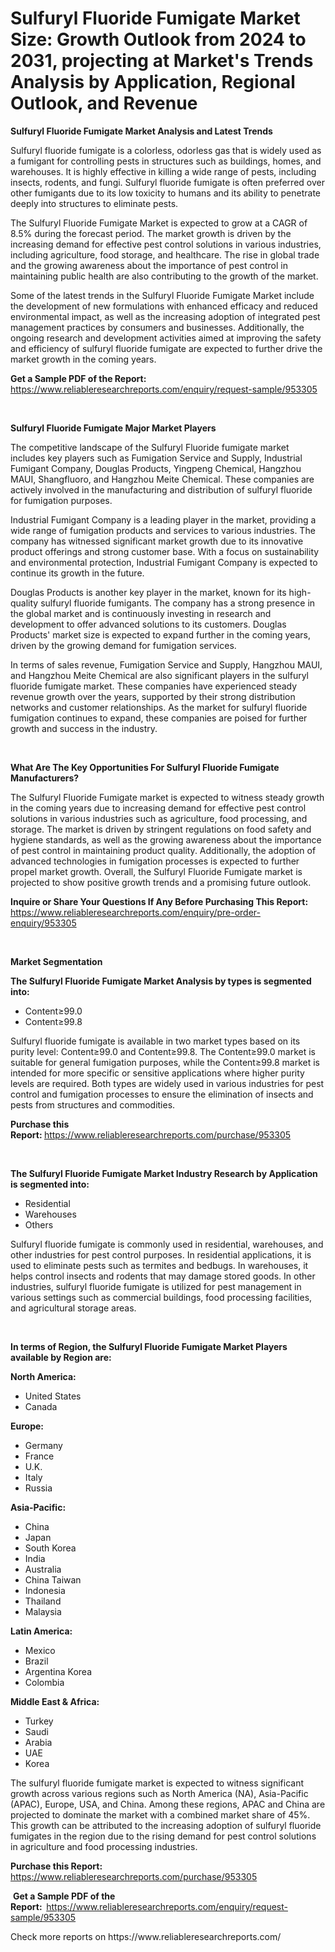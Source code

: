 <p><h1>Sulfuryl Fluoride Fumigate Market Size: Growth Outlook from 2024 to 2031, projecting at Market's Trends Analysis by Application, Regional Outlook, and Revenue</h1></p><p><strong>Sulfuryl Fluoride Fumigate Market Analysis and Latest Trends</strong></p>
<p><p>Sulfuryl fluoride fumigate is a colorless, odorless gas that is widely used as a fumigant for controlling pests in structures such as buildings, homes, and warehouses. It is highly effective in killing a wide range of pests, including insects, rodents, and fungi. Sulfuryl fluoride fumigate is often preferred over other fumigants due to its low toxicity to humans and its ability to penetrate deeply into structures to eliminate pests. </p><p>The Sulfuryl Fluoride Fumigate Market is expected to grow at a CAGR of 8.5% during the forecast period. The market growth is driven by the increasing demand for effective pest control solutions in various industries, including agriculture, food storage, and healthcare. The rise in global trade and the growing awareness about the importance of pest control in maintaining public health are also contributing to the growth of the market. </p><p>Some of the latest trends in the Sulfuryl Fluoride Fumigate Market include the development of new formulations with enhanced efficacy and reduced environmental impact, as well as the increasing adoption of integrated pest management practices by consumers and businesses. Additionally, the ongoing research and development activities aimed at improving the safety and efficiency of sulfuryl fluoride fumigate are expected to further drive the market growth in the coming years.</p></p>
<p><strong>Get a Sample PDF of the Report:&nbsp;</strong> <a href="https://www.reliableresearchreports.com/enquiry/request-sample/953305">https://www.reliableresearchreports.com/enquiry/request-sample/953305</a></p>
<p>&nbsp;</p>
<p><strong>Sulfuryl Fluoride Fumigate Major Market Players</strong></p>
<p><p>The competitive landscape of the Sulfuryl Fluoride fumigate market includes key players such as Fumigation Service and Supply, Industrial Fumigant Company, Douglas Products, Yingpeng Chemical, Hangzhou MAUI, Shangfluoro, and Hangzhou Meite Chemical. These companies are actively involved in the manufacturing and distribution of sulfuryl fluoride for fumigation purposes.</p><p>Industrial Fumigant Company is a leading player in the market, providing a wide range of fumigation products and services to various industries. The company has witnessed significant market growth due to its innovative product offerings and strong customer base. With a focus on sustainability and environmental protection, Industrial Fumigant Company is expected to continue its growth in the future.</p><p>Douglas Products is another key player in the market, known for its high-quality sulfuryl fluoride fumigants. The company has a strong presence in the global market and is continuously investing in research and development to offer advanced solutions to its customers. Douglas Products' market size is expected to expand further in the coming years, driven by the growing demand for fumigation services.</p><p>In terms of sales revenue, Fumigation Service and Supply, Hangzhou MAUI, and Hangzhou Meite Chemical are also significant players in the sulfuryl fluoride fumigate market. These companies have experienced steady revenue growth over the years, supported by their strong distribution networks and customer relationships. As the market for sulfuryl fluoride fumigation continues to expand, these companies are poised for further growth and success in the industry.</p></p>
<p>&nbsp;</p>
<p><strong>What Are The Key Opportunities For Sulfuryl Fluoride Fumigate Manufacturers?</strong></p>
<p><p>The Sulfuryl Fluoride Fumigate market is expected to witness steady growth in the coming years due to increasing demand for effective pest control solutions in various industries such as agriculture, food processing, and storage. The market is driven by stringent regulations on food safety and hygiene standards, as well as the growing awareness about the importance of pest control in maintaining product quality. Additionally, the adoption of advanced technologies in fumigation processes is expected to further propel market growth. Overall, the Sulfuryl Fluoride Fumigate market is projected to show positive growth trends and a promising future outlook.</p></p>
<p><strong>Inquire or Share Your Questions If Any Before Purchasing This Report:</strong> <a href="https://www.reliableresearchreports.com/enquiry/pre-order-enquiry/953305">https://www.reliableresearchreports.com/enquiry/pre-order-enquiry/953305</a></p>
<p>&nbsp;</p>
<p><strong>Market Segmentation</strong></p>
<p><strong>The Sulfuryl Fluoride Fumigate Market Analysis by types is segmented into:</strong></p>
<p><ul><li>Content≥99.0</li><li>Content≥99.8</li></ul></p>
<p><p>Sulfuryl fluoride fumigate is available in two market types based on its purity level: Content≥99.0 and Content≥99.8. The Content≥99.0 market is suitable for general fumigation purposes, while the Content≥99.8 market is intended for more specific or sensitive applications where higher purity levels are required. Both types are widely used in various industries for pest control and fumigation processes to ensure the elimination of insects and pests from structures and commodities.</p></p>
<p><strong>Purchase this Report:&nbsp;</strong><a href="https://www.reliableresearchreports.com/purchase/953305">https://www.reliableresearchreports.com/purchase/953305</a></p>
<p>&nbsp;</p>
<p><strong>The Sulfuryl Fluoride Fumigate Market Industry Research by Application is segmented into:</strong></p>
<p><ul><li>Residential</li><li>Warehouses</li><li>Others</li></ul></p>
<p><p>Sulfuryl fluoride fumigate is commonly used in residential, warehouses, and other industries for pest control purposes. In residential applications, it is used to eliminate pests such as termites and bedbugs. In warehouses, it helps control insects and rodents that may damage stored goods. In other industries, sulfuryl fluoride fumigate is utilized for pest management in various settings such as commercial buildings, food processing facilities, and agricultural storage areas.</p></p>
<p>&nbsp;</p>
<p><strong>In terms of Region, the Sulfuryl Fluoride Fumigate Market Players available by Region are:</strong></p>
<p>
    <p> <strong> North America: </strong>
        <ul>
            <li>United States</li>
            <li>Canada</li>
        </ul>
        </p> 
    <p> <strong> Europe: </strong>
        <ul>
            <li>Germany</li>
            <li>France</li>
            <li>U.K.</li>
            <li>Italy</li>
            <li>Russia</li>
        </ul>
        </p> 
    <p> <strong> Asia-Pacific: </strong>
        <ul>
            <li>China</li>
            <li>Japan</li>
            <li>South Korea</li>
            <li>India</li>
            <li>Australia</li>
            <li>China Taiwan</li>
            <li>Indonesia</li>
            <li>Thailand</li>
            <li>Malaysia</li>
        </ul>
        </p> 
    <p> <strong> Latin America: </strong>
        <ul>
            <li>Mexico</li>
            <li>Brazil</li>
            <li>Argentina Korea</li>
            <li>Colombia</li>
        </ul>
        </p> 
    <p> <strong> Middle East & Africa: </strong>
        <ul>
            <li>Turkey</li>
            <li>Saudi</li>
            <li>Arabia</li>
            <li>UAE</li>
            <li>Korea</li>
        </ul>
    </p>
    </p>
<p><p>The sulfuryl fluoride fumigate market is expected to witness significant growth across various regions such as North America (NA), Asia-Pacific (APAC), Europe, USA, and China. Among these regions, APAC and China are projected to dominate the market with a combined market share of 45%. This growth can be attributed to the increasing adoption of sulfuryl fluoride fumigates in the region due to the rising demand for pest control solutions in agriculture and food processing industries.</p></p>
<p><strong>Purchase this Report: </strong><a href="https://www.reliableresearchreports.com/purchase/953305">https://www.reliableresearchreports.com/purchase/953305</a></p>
<p>&nbsp;<strong>Get a Sample PDF of the Report:&nbsp;&nbsp;</strong><a href="https://www.reliableresearchreports.com/enquiry/request-sample/953305">https://www.reliableresearchreports.com/enquiry/request-sample/953305</a></p>
<p><strong></strong></p>
<p>Check more reports on https://www.reliableresearchreports.com/</p>